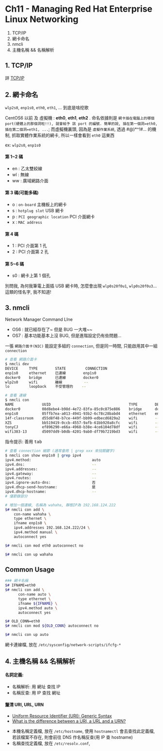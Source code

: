 # Ch11 - Managing Red Hat Enterprise Linux Networking

1. TCP/IP
2. 網卡命名
3. nmcli
4. 主機名稱 && 名稱解析

## 1. TCP/IP

詳 [TCP/IP](https://github.com/cool21540125/documentation-notes/blob/master/network/tcpip.md)

## 2. 網卡命名

`wlp2s0`, `enp1s0`, `eth0`, `eth1`, ... 到底是啥挖歌

CentOS6 以前 及 虛擬機 : **eth0**, **eth1**, **eth2** . 命名依據則是 `網卡插在電腦上的哪個 port(硬體上的那個洞啦!!), 就會給予 該 port 的編號. 簡單的說, 插在第一個洞=eth0, 插在第二個洞=eth1, ...`; 而虛擬機裏頭, 因為是 `虛擬作業系統`, 透過 #@)\*^!#... 的機制, 抓取實體作業系統的網卡, 所以一樣會看到 `eth0` 這東西

ex: `wlp2s0`, `enp1s0`

#### 第 1~2 碼

- en : 乙太雙絞線
- wl : 無線
- ww : 廣域網路介面

#### 第 3 碼(可能多碼)

- o : `on-board` 主機板上的網卡
- s : `hotplug slot` USB 網卡
- p : `PCI geographic location` PCI 介面網卡
- x : `MAC address`

#### 第 4 碼

- 1 : PCI 介面第 1 孔
- 2 : PCI 介面第 2 孔

#### 第 5~6 碼

- s0 : 網卡上第 1 個孔

別問我, 為何我筆電上面插 USB 網卡時, 怎麼會出現 `wlp0s20f0u1`, `wlp0s20f0u3`... 這類的怪名字, 我不知道!

## 3. nmcli

Network Manager Command LIne

- OS6 : 就已經存在了~ 但是 BUG 一大堆~~
- OS7 : 基本功能基本上沒 BUG, 但是進階設定仍有些問題...

一張 `網路介面卡(NIC)` 能設定多組的 `connection`, 但是同一時間, 只能啟用其中一組 `connection`

```sh
# 查看 網路介面卡
$ nmcli dev
DEVICE     TYPE        STATE         CONNECTION
enp1s0     ethernet    已連線        enp1s0
docker0    bridge      已連線        docker0
wlp2s0     wifi        離線          --
lo         loopback    不受管理的    --

# 查看 連線
$ nmcli con
NAME             UUID                                    TYPE        DEVICE
docker0          08d8ebe4-b98d-4e72-83fa-85c0c875e886    bridge      docker0
enp1s0           05ffb7ea-a013-4941-93b2-6c78c28babd4    ethernet    enp1s0
14f-classroom    d55d8f48-b7ce-449f-bb99-edbecd6829a2    wifi        --
XZS              bb519419-0ccb-4557-9afb-61bb920a8cfc    wifi        --
tonyCJ           ef896290-e66a-4968-b38e-4ce6104d78df    wifi        --
wifi383-13       d5097dd9-b0db-4201-9ab0-df79b7219bd3    wifi        --
```

指令提示: 善用 <kbd>tab</kbd>

```sh
# 查看 connection 細節 (通常會用 | grep xxx 來找關鍵字)
$ nmcli con show enp1s0 | grep ipv4
ipv4.method:                            auto
ipv4.dns:                               --
ipv4.addresses:                         --
ipv4.gateway:                           --
ipv4.routes:                            --
ipv4.ignore-auto-dns:                   否
ipv4.dhcp-send-hostname:                是
ipv4.dhcp-hostname:                     --
# 僅節錄部分

# 增加一個連線, 名稱為 wahaha, 靜態IP為 192.168.124.222
$# nmcli con add \
    con-name wahaha \
    type ethernet \
    ifname enp1s0 \
    ipv4.addresses 192.168.124.222/24 \
    ipv4.method manual \
    autoconnect yes

$# nmcli con mod eth0 autoconnect no

$# nmcli con up wahaha
```

## Common Usage

```bash
### 網卡名稱
$# IFNAME=eth0
$# nmcli con add \
      con-name auto \
      type ethernet \
      ifname ${IFNAME} \
      ipv4.method auto \
      autoconnect yes

$# OLD_CONN=eth0
$# nmcli con mod ${OLD_CONN} autoconnect no

$# nmcli con up auto
```

網卡連線檔, 放在 `/etc/sysconfig/network-scripts/ifcfg-*`

## 4. 主機名稱 && 名稱解析

#### 名詞定義:

- 名稱解析: 用 網址 查找 IP
- 名稱反查: 用 IP 查找 網址

#### 釐清 URI, URL, URN

- [Uniform Resource Identifier (URI): Generic Syntax](http://www.ietf.org/rfc/rfc3986.txt)
- [What is the difference between a URI, a URL and a URN?](https://stackoverflow.com/questions/176264/what-is-the-difference-between-a-uri-a-url-and-a-urn?page=1&tab=active#tab-top)

* 本機名稱定義檔, 放在 `/etc/hostname`, 使用 `hostnamectl` 會去查找此定義檔, 若該檔案不存在, 則會前往 DNS 作名稱反查(用 IP 查 hostname)
* 名稱查找定義檔, 放在 `/etc/resolv.conf`,
